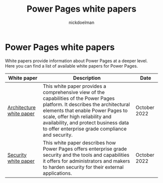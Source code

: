 ﻿---
title: Power Pages white papers
description: Power Pages white papers
author: nickdoelman
ms.topic: overview
ms.custom: 
ms.date: 11/14/2022
ms.author: kkendrick
ms.reviewer: ndoelman
contributors:
    - nickdoelman
    - ProfessorKendrick
---

# Power Pages white papers

White papers provide information about Power Pages at a deeper level. Here you can find a list of available white papers for Power Pages.

| White paper | Description | Date |
| --- | --- | --- |
| [Architecture white paper](architecture.md) |This white paper provides a comprehensive view of the capabilities of the Power Pages platform. It describes the architectural elements that enable Power Pages to scale, offer high reliability and availability, and protect business data to offer enterprise grade compliance and security. | October 2022 |
| [Security white paper](security.md)| This white paper describes how Power Pages offers enterprise grade security and the tools and capabilities it offers for administrators and makers to harden security for their external applications. | October 2022 |
